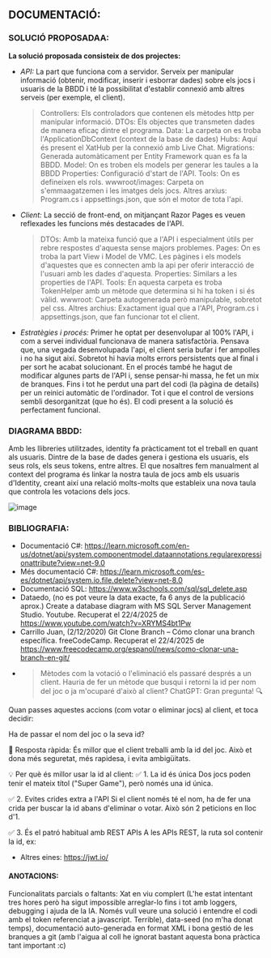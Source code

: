 ## DOCUMENTACIÓ:

### SOLUCIÓ PROPOSADAA:

**La solució proposada consisteix de dos projectes:**

- _API:_ La part que funciona com a servidor. Serveix per manipular informació (obtenir, modificar, inserir i esborrar dades) sobre els jocs i usuaris de la BBDD i té la possibilitat d'establir connexió amb altres serveis (per exemple, el client). 
  > Controllers: Els controladors que contenen els mètodes http per manipular informació.
  > DTOs: Els objectes que transmeten dades de manera eficaç dintre el programa.
  > Data: La carpeta on es troba l'ApplicationDbContext (context de la base de dades)
  > Hubs: Aquí és present el XatHub per la connexió amb Live Chat.
  > Migrations: Generada automàticament per Entity Framework quan es fa la BBDD.
  > Model: On es troben els models per generar les taules a la BBDD
  > Properties: Configuració d'start de l'API.
  > Tools: On es defineixen els rols.
  > wwwroot/images: Carpeta on s'emmaagatzemen i les imatges dels jocs.
  > Altres arxius: Program.cs i appsettings.json, que són el motor de tota l'api.

- _Client:_ La secció de front-end, on mitjançant Razor Pages es veuen reflexades les funcions més destacades de l'API.
  > DTOs: Amb la mateixa funció que a l'API i especialment útils per rebre respostes d'aquesta sense majors problemes.
  > Pages: On es troba la part View i Model de VMC. Les pàgines i els models d'aquestes que es connecten amb la api per oferir interacció de l'usuari amb les dades d'aquesta.
  > Properties: Similars a les properties de l'API.
  > Tools: En aquesta carpeta es troba TokenHelper amb un mètode que determina si hi ha token i si és vàlid.
  > wwwroot: Carpeta autogenerada però manipulable, sobretot pel css.
  > Altres archius: Exactament igual que a l'API, Program.cs i appsettings.json, que fan funcionar tot el client.

- _Estratègies i procés:_ Primer he optat per desenvolupar al 100% l'API, i com a servei individual funcionava de manera satisfactòria. Pensava que, una vegada desenvolupada l'api, el client seria bufar i fer ampolles i no ha sigut així.
Sobretot hi havia molts errors persistents que al final i per sort he acabat solucionant. En el procés també he hagut de modificar algunes parts de l'API i, sense pensar-hi massa, he fet un mix de branques. Fins i tot he perdut
una part del codi (la pàgina de details) per un reinici automàtic de l'ordinador. Tot i que el control de versions sembli desorganitzat (que ho és). El codi present a la solució és perfectament funcional.


### DIAGRAMA BBDD:

Amb les llibreries utilitzades, identity fa pràcticament tot el treball en quant als usuaris. Dintre de la base de dades genera i gestiona els usuaris, els seus rols, els seus tokens, entre altres. El que nosaltres fem manualment al context
del programa és linkar la nostra taula de jocs amb els usuaris d'Identity, creant així una relació molts-molts que estableix una nova taula que controla les votacions dels jocs.

![image](https://github.com/user-attachments/assets/77d1f11f-9261-4b97-b5ad-731b23de3f9b)

### BIBLIOGRAFIA:
- Documentació C#: https://learn.microsoft.com/en-us/dotnet/api/system.componentmodel.dataannotations.regularexpressionattribute?view=net-9.0
- Més documentació C#: https://learn.microsoft.com/es-es/dotnet/api/system.io.file.delete?view=net-8.0
- Documentació SQL: https://www.w3schools.com/sql/sql_delete.asp
- Dataedo, (no es pot veure la data exacte, fa 6 anys de la publicació aprox.) Create a database diagram with MS SQL Server Management Studio. 
  Youtube. Recuperat el 22/4/2025 de https://www.youtube.com/watch?v=XRYMS4bt1Pw
- Carrillo Juan, (2/12/2020) Git Clone Branch – Cómo clonar una branch específica. freeCodeCamp. Recuperat el 22/4/2025 de https://www.freecodecamp.org/espanol/news/como-clonar-una-branch-en-git/
- > Mètodes com la votació o l'eliminació els passaré després a un client. Hauria de fer un mètode que busqui i retorni la id per nom del joc o ja m'ocuparé d'això al client?
  > ChatGPT: Gran pregunta! 🔍

Quan passes aquestes accions (com votar o eliminar jocs) al client, et toca decidir:

Ha de passar el nom del joc o la seva id?

🎯 Resposta ràpida:
És millor que el client treballi amb la id del joc.
Això et dona més seguretat, més rapidesa, i evita ambigüitats.

💡 Per què és millor usar la id al client:
✅ 1. La id és única
Dos jocs poden tenir el mateix títol ("Super Game"), però només una id única.

✅ 2. Evites crides extra a l'API
Si el client només té el nom, ha de fer una crida per buscar la id abans d'eliminar o votar. Això són 2 peticions en lloc d'1.

✅ 3. És el patró habitual amb REST APIs
A les APIs REST, la ruta sol contenir la id, ex:

- Altres eines: https://jwt.io/

#### ANOTACIONS:

Funcionalitats parcials o faltants: Xat en viu complert (L'he estat intentant tres hores però ha sigut impossible arreglar-lo fins i tot amb loggers, debugging i ajuda de la IA. Només vull veure una solució i entendre el codi amb el token referenciat a javascript. Terrible), data-seed (no m'ha donat temps), documentació auto-generada en format XML i bona gestió de les branques a git (amb l'aigua al coll he ignorat bastant aquesta bona pràctica tant important :c)
